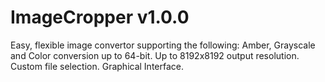 # ImageCropper v1.0.0
Easy, flexible image convertor supporting the following:
Amber, Grayscale and Color conversion up to 64-bit.
Up to 8192x8192 output resolution.
Custom file selection.
Graphical Interface.
